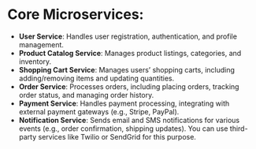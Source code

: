  # Core Microservices:

   * **User Service**: Handles user registration, authentication, and profile management.
   * **Product Catalog Service**: Manages product listings, categories, and inventory.
   * **Shopping Cart Service**: Manages users’ shopping carts, including adding/removing items and updating quantities.
   * **Order Service**: Processes orders, including placing orders, tracking order status, and managing order history.
   * **Payment Service**: Handles payment processing, integrating with external payment gateways (e.g., Stripe, PayPal).
   * **Notification Service**: Sends email and SMS notifications for various events (e.g., order confirmation, shipping updates). You can use third-party services like Twilio or SendGrid for this purpose.